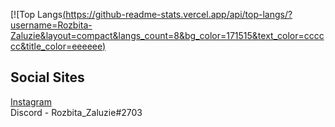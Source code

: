 

[![Top Langs[(https://github-readme-stats.vercel.app/api/top-langs/?username=Rozbita-Zaluzie&layout=compact&langs_count=8&bg_color=171515&text_color=cccccc&title_color=eeeeee)](https://github.com/Rozbita-Zaluzie/github-readme-stats)
 
## Social Sites
[Instagram](https://instagram.com/rozbita_zaluzie/) <br>
Discord - Rozbita_Zaluzie#2703
